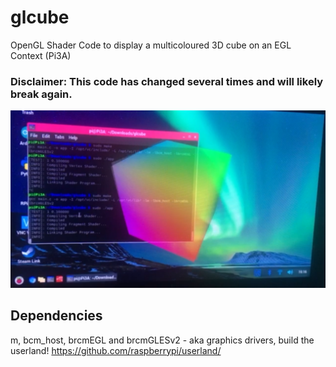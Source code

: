 # glcube
OpenGL Shader Code to display a multicoloured 3D cube on an EGL Context (Pi3A)

### Disclaimer: This code has changed several times and will likely break again.

![glcube](https://github.com/TheMindVirus/gltriangle/blob/glcube-pi3a/glcube.png)

## Dependencies
m, bcm_host, brcmEGL and brcmGLESv2 - aka graphics drivers, build the userland!
https://github.com/raspberrypi/userland/
